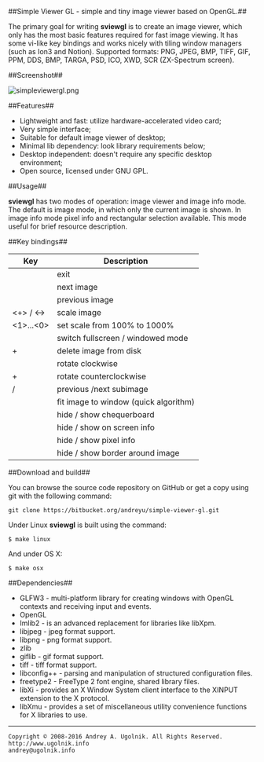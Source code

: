 ##Simple Viewer GL - simple and tiny image viewer based on OpenGL.##

The primary goal for writing **sviewgl** is to create an image viewer, which only has the most basic features required for fast image viewing. It has some vi-like key bindings and works nicely with tiling window managers (such as Ion3 and Notion).
Supported formats: PNG, JPEG, BMP, TIFF, GIF, PPM, DDS, BMP, TARGA, PSD, ICO, XWD, SCR (ZX-Spectrum screen).

##Screenshot##

![simpleviewergl.png](https://bitbucket.org/repo/XgobE8/images/1203610096-simpleviewergl.png)

##Features##

* Lightweight and fast: utilize hardware-accelerated video card;
* Very simple interface;
* Suitable for default image viewer of desktop;
* Minimal lib dependency: look library requirements below;
* Desktop independent: doesn't require any specific desktop environment;
* Open source, licensed under GNU GPL.

##Usage##

**sviewgl** has two modes of operation: image viewer and image info mode. The default is image mode, in which only the current image is shown. In image info mode pixel info and rectangular selection available. This mode useful for brief resource description.

##Key bindings##

Key             | Description
----------------| --------------------------------------
<esc>           | exit
<space>         | next image
<backspace>     | previous image
<+> / <->       | scale image
<1>...<0>       | set scale from 100% to 1000%
<enter>         | switch fullscreen / windowed mode
<ctrl>+<del>    | delete image from disk
<r>             | rotate clockwise
<shift>+<r>     | rotate counterclockwise
<pgup> / <bgdn> | previous /next subimage
<s>             | fit image to window (quick algorithm)
<c>             | hide / show chequerboard
<i>             | hide / show on screen info
<p>             | hide / show pixel info
<b>             | hide / show border around image

##Download and build##

You can browse the source code repository on GitHub or get a copy using git with the following command:
```
git clone https://bitbucket.org/andreyu/simple-viewer-gl.git
```

Under Linux **sviewgl** is built using the command:
```
$ make linux
```
And under OS X:
```
$ make osx
```

##Dependencies##

* GLFW3 - multi-platform library for creating windows with OpenGL contexts and receiving input and events.
* OpenGL
* Imlib2 - is an advanced replacement for libraries like libXpm.
* libjpeg - jpeg format support.
* libpng - png format support.
* zlib
* giflib - gif format support.
* tiff - tiff format support.
* libconfig++ - parsing and manipulation of structured configuration files.
* freetype2 - FreeType 2 font engine, shared library files.
* libXi - provides an X Window System client interface to the XINPUT extension to the X protocol.
* libXmu - provides a set of miscellaneous utility convenience functions for X libraries to use.

***
```
Copyright © 2008-2016 Andrey A. Ugolnik. All Rights Reserved.
http://www.ugolnik.info
andrey@ugolnik.info
```
